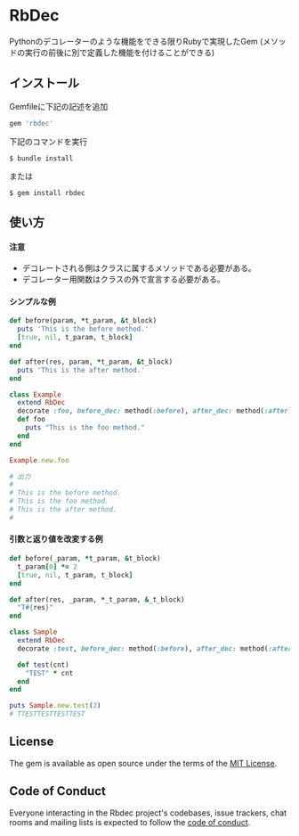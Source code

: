 # RbDec

Pythonのデコレーターのような機能をできる限りRubyで実現したGem
(メソッドの実行の前後に別で定義した機能を付けることができる)

## インストール

Gemfileに下記の記述を追加

```ruby
gem 'rbdec'
```

下記のコマンドを実行

    $ bundle install

または

    $ gem install rbdec

## 使い方

#### 注意
- デコレートされる側はクラスに属するメソッドである必要がある。
- デコレーター用関数はクラスの外で宣言する必要がある。

#### シンプルな例

```ruby
def before(param, *t_param, &t_block)
  puts 'This is the before method.'
  [true, nil, t_param, t_block]
end

def after(res, param, *t_param, &t_block)
  puts 'This is the after method.'
end

class Example
  extend RbDec
  decorate :foo, before_dec: method(:before), after_dec: method(:after)
  def foo
    puts "This is the foo method."
  end
end

Example.new.foo

# 出力
# 
# This is the before method.
# This is the foo method.
# This is the after method.
# 
```

#### 引数と返り値を改変する例

```ruby
def before(_param, *t_param, &t_block)
  t_param[0] *= 2
  [true, nil, t_param, t_block]
end

def after(res, _param, *_t_param, &_t_block)
  "T#{res}"
end

class Sample
  extend RbDec
  decorate :test, before_dec: method(:before), after_dec: method(:after)

  def test(cnt)
    "TEST" * cnt
  end
end

puts Sample.new.test(2)
# TTESTTESTTESTTEST
```

## License

The gem is available as open source under the terms of the [MIT License](https://opensource.org/licenses/MIT).

## Code of Conduct

Everyone interacting in the Rbdec project's codebases, issue trackers, chat rooms and mailing lists is expected to follow the [code of conduct](https://github.com/[USERNAME]/rbdec/blob/master/CODE_OF_CONDUCT.md).
